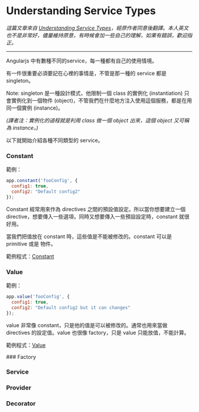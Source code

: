 Understanding Service Types
===========================

*這篇文章來自 <a href="http://angular-tips.com/blog/2013/08/understanding-service-types/" target="_blank">Understanding Service Types</a>，經原作者同意後翻譯。本人英文也不是非常好，儘量維持原意，有時候會加一些自己的理解，如果有錯誤，歡迎指正。*

- - -

Angularjs 中有數種不同的service，每一種都有自己的使用情境。

有一件很重要必須要記在心裡的事情是，不管是那一種的 service 都是 singleton。

Note: singleton 是一種設計模式，他限制一個 class 的實例化 (instantiation) 只會實例化到一個物件 (object)，不管我們在什麼地方注入使用這個服務，都是在用同一個實例 (instance)。

*(譯者注：實例化的過程就是利用 class 做一個 object 出來，這個 object 又可稱為 instance。)*

以下就開始介紹各種不同類型的 service。

### Constant
範例：
```javascript
app.constant('fooConfig', {     
  config1: true,     
  config2: "Default config2"     
});     
```
Constant 經常用來作為 directives 之間的預設值設定。所以當你想要建立一個 directive，想要傳入一些選項，同時又想要傳入一些預設設定時，constant 就很好用。
  
當我們把值放在 constant 時，這些值是不能被修改的。constant 可以是 primitive 或是 物件。

範例程式：<a href="http://jsbin.com/ayohuz/2/edit">Constant</a>    

### Value
範例：
```javascript
app.value('fooConfig', {    
  config1: true,    
  config2: "Default config2 but it can changes"    
});
```
value 非常像 constant，只是他的值是可以被修改的。通常也用來當做 directives 的設定值。value 也很像 factory，只是 value 只能放值，不能計算。

範例程式：<a href="http://jsbin.com/ayohuz/5/edit">Value</a>

### Factory
### Service
### Provider
### Decorator
